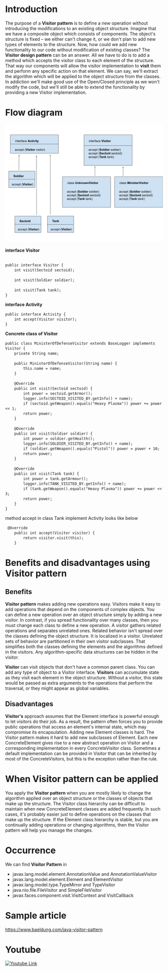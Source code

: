 # Introduction
The purpose of a **Visitor pattern** is to define a new operation without introducing the modifications to an existing object structure.
Imagine that we have a composite object which consists of components. The object's structure is fixed – we either can't change it, or we don't plan to add new types of elements to the structure.
Now, how could we add new functionality to our code without modification of existing classes?
The **Visitor design pattern** can be an answer. All we have to do is to add a method which accepts the visitor class to each element of the structure.
That way our components will allow the visitor implementation to **visit** them and perform any specific action on that element.
We can say, we'll extract the algorithm which will be applied to the object structure from the classes.
In addiction we'll make good use of the Open/Closed principle as we won't modify the code, but we'll still be able to extend the functionality by providing a new Visitor implementation.

# Flow diagram
![](includes/visitor.svg)


**interface Visitor**
```

public interface Visitor {
    int visit(Sectoid sectoid);

    int visit(Soldier soldier);

    int visit(Tank tank);
}
```

**interface Activity**
```
public interface Activity {
    int accept(Visitor visitor);
}
```

**Concrete class of Visitor**
```
public class MinisterOfDefenseVisitor extends BaseLogger implements Visitor {
    private String name;

    public MinisterOfDefenseVisitor(String name) {
        this.name = name;
    }

    @Override
    public int visit(Sectoid sectoid) {
        int power = sectoid.getArmor();
        logger.info(SECTOID_VISITED_BY.getInfo() + name);
        if (sectoid.getWeapon().equals("Heavy Plasma")) power += power << 1;
        return power;
    }

    @Override
    public int visit(Soldier soldier) {
        int power = soldier.getHealth();
        logger.info(SOLDIER_VISITED_BY.getInfo() + name);
        if (soldier.getWeapon().equals("Pistol")) power = power + 10;
        return power;
    }

    @Override
    public int visit(Tank tank) {
        int power = tank.getArmour();
        logger.info(TANK_VISITED_BY.getInfo() + name);
        if (tank.getWeapon().equals("Heavy Plasma")) power += power << 3;
        return power;
    }
}
```
method accept in class Tank implement Activity looks like below
```
 @Override
    public int accept(Visitor visitor) {
        return visitor.visit(this);
    }
```
# Benefits and disadvantages using Visitor pattern
## Benefits
**Visitor pattern** makes adding new operations easy. Visitors make it easy to add operations that depend on the components of complex objects. 
You can define a new operation over an object structure simply by adding a new visitor. In contrast, if you spread functionality over many classes, then you must change each class to define a new operation.
A visitor gathers related operations and separates unrelated ones. Related behavior isn't spread over the classes defining the object structure. It is localized in a visitor. Unrelated sets of behavior are partitioned in their own visitor subclasses. That simplifies both the classes defining the elements and the algorithms defined in the visitors. Any algorithm-specific data structures can be hidden in the visitor.

**Visitor** can visit objects that don't have a common parent class. You can add any type of object to a Visitor interface.
**Visitors** can accumulate state as they visit each element in the object structure. Without a visitor, this state would be passed as extra arguments to the operations that perform the traversal, or they might appear as global variables.

## Disadvantages
**Visitor's** approach assumes that the Element interface is powerful enough to let visitors do their job. As a result, the pattern often forces you to provide public operations that access an element's internal state, which may compromise its encapsulation.
Adding new Element classes is hard. The Visitor pattern makes it hard to add new subclasses of Element. Each new ConcreteElement gives rise to a new abstract operation on Visitor and a corresponding implementation in every ConcreteVisitor class. Sometimes a default implementation can be provided in Visitor that can be inherited by most of the ConcreteVisitors, but this is the exception rather than the rule.

# When Visitor pattern can be applied
You apply the **Visitor pattern** when you are mostly likely to change the algorithm applied over an object structure or the classes of objects that make up the structure. The Visitor class hierarchy can be difficult to maintain when new ConcreteElement classes are added frequently. In such cases, it's probably easier just to define operations on the classes that make up the structure. If the Element class hierarchy is stable, but you are continually adding operations or changing algorithms, then the Visitor pattern will help you manage the changes.

# Occurrence
We can find **Visitor Pattern** in
- javax.lang.model.element.AnnotationValue and AnnotationValueVisitor
- javax.lang.model.element.Element and ElementVisitor
- javax.lang.model.type.TypeMirror and TypeVisitor
- java.nio.file.FileVisitor and SimpleFileVisitor
- javax.faces.component.visit.VisitContext and VisitCallback

# Sample article
https://www.baeldung.com/java-visitor-pattern

# Youtube

[![Youtube Link](http://img.youtube.com/vi/pL4mOUDi54o/0.jpg)](http://www.youtube.com/watch?v=pL4mOUDi54o)